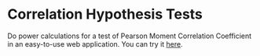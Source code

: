 # Correlation Hypothesis Tests
Do power calculations for a test of Pearson Moment Correlation Coefficient in an easy-to-use web application. You can try it [here](https://raoelg.github.io/correlation-power/).
